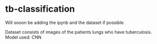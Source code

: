 # tb-classification

Will sooon be adding the ipynb and the dataset if possible.

Dataset consists of images of the patients lungs who have tuberculosis.
Model used: CNN
